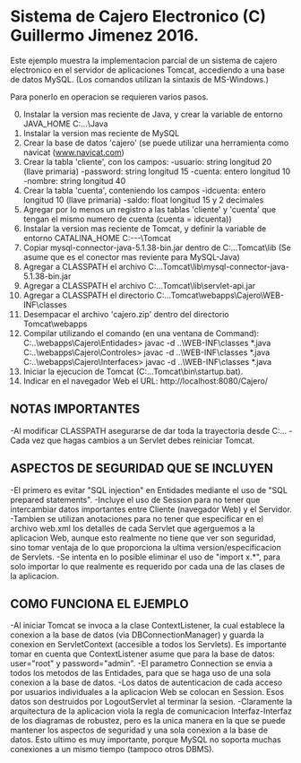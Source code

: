 # Sistema de Cajero Electronico   (C) Guillermo Jimenez 2016.

Este ejemplo muestra la implementacion parcial de un sistema de cajero
electronico en el servidor de aplicaciones Tomcat, accediendo a una base de
datos MySQL. (Los comandos utilizan la sintaxis de MS-Windows.)

Para ponerlo en operacion se requieren varios pasos.

0.  Instalar la version mas reciente de Java, y crear la variable de entorno JAVA_HOME  C:...\Java
1.  Instalar la version mas reciente de MySQL
2.  Crear la base de datos 'cajero' (se puede utilizar una herramienta como navicat (www.navicat.com)
3.  Crear la tabla 'cliente', con los campos:
      -usuario: string longitud 20 (llave primaria)
      -password: string longitud 15
      -cuenta: entero longitud 10
      -nombre: string longitud 40
4.  Crear la tabla 'cuenta', conteniendo los campos
      -idcuenta: entero longitud 10 (llave primaria)
      -saldo: float longitud 15 y 2 decimales
5.  Agregar por lo menos un registro a las tablas 'cliente' y 'cuenta' que
      tengan el mismo numero de cuenta (cuenta = idcuenta))
6.  Instalar la version mas reciente de Tomcat,
      y definir la variable de entorno
      CATALINA_HOME C:\---\Tomcat
7.  Copiar mysql-connector-java-5.1.38-bin.jar dentro de C:\...Tomcat\lib (Se asume que es el conector mas reviente para MySQL-Java)
8.  Agregar a CLASSPATH el archivo C:\...Tomcat\lib\mysql-connector-java-5.1.38-bin.jar
9.  Agregar a CLASSPATH el archivo C:\...Tomcat\lib\servlet-api.jar
10. Agregar a CLASSPATH el directorio C:\...Tomcat\webapps\Cajero\WEB-INF\classes
11. Desempacar el archivo 'cajero.zip' dentro del directorio Tomcat\webapps
12. Compilar utilizando el comando (en una ventana de Command):
      C:\..\webapps\Cajero\Entidades> javac -d ..\WEB-INF\classes *.java
      C:\..\webapps\Cajero\Controles> javac -d ..\WEB-INF\classes *.java
      C:\..\webapps\Cajero\Interfaces> javac -d ..\WEB-INF\classes *.java
13. Iniciar la ejecucion de Tomcat (C:\...Tomcat\bin\startup.bat).
14. Indicar en el navegador Web el URL:
    http://localhost:8080/Cajero/

## NOTAS IMPORTANTES
-Al modificar CLASSPATH asegurarse de dar toda la trayectoria desde C:\...
-Cada vez que hagas cambios a un Servlet debes reiniciar Tomcat.

## ASPECTOS DE SEGURIDAD QUE SE INCLUYEN
-El primero es evitar "SQL injection" en Entidades mediante el uso de "SQL prepared statements".
-Incluye el uso de Session para no tener que intercambiar datos importantes entre Cliente (navegador Web) y el Servidor.
-Tambien se utilizan anotaciones para no tener que especificar en el archivo web.xml los detalles de cada Servlet que agerguemos a la aplicacion Web, aunque esto realmente no tiene que ver son seguridad, sino tomar ventaja de lo que proporciona la ultima version/especificacion de Servlets.
-Se intenta en lo posible eliminar el uso de "import x.*", para solo importar lo que realmente es requerido por cada una de las clases de la aplicacion.  

## COMO FUNCIONA EL EJEMPLO
-Al iniciar Tomcat se invoca a la clase ContextListener, la cual establece la conexion a la base de datos (via DBConnectionManager) y guarda la conexion en ServletContext (accesible a todos los Servlets). Es importante tomar en cuenta que ContextListener asume que para la base de datos: user="root" y password="admin".
-El parametro Connection se envia a todos los metodos de las Entidades, para que se haga uso de una sola conexion a la base de datos.
-Los datos de autenticacion de cada acceso por usuarios individuales a la aplicacion Web se colocan en Session. Esos datos son destruidos por LogoutServlet al terminar la sesion.
-Claramente la arquitectura de la aplicacion viola la regla de comunicacion Interfaz-Interfaz de los diagramas de robustez, pero es la unica manera en la que se puede mantener los aspectos de seguridad y una sola conexion a la base de datos. Esto ultimo es muy importante, porque MySQL no soporta muchas conexiones a un mismo tiempo (tampoco otros DBMS).
